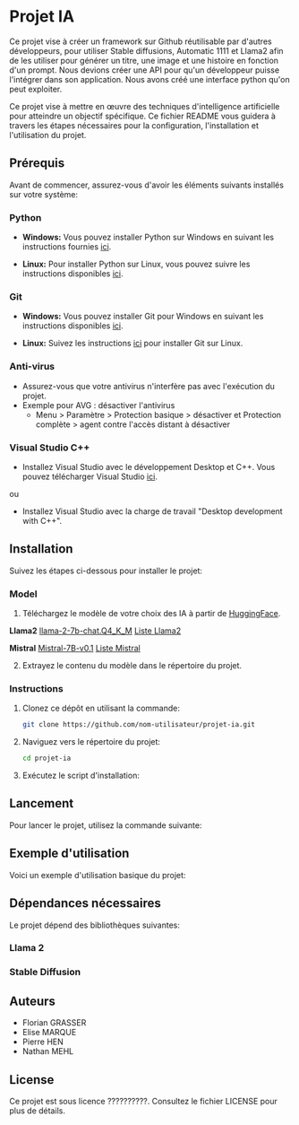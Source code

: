 # Projet IA
Ce projet vise à créer un framework sur Github réutilisable par d'autres développeurs, pour utiliser Stable diffusions, Automatic 1111 et Llama2 afin de les utiliser pour générer un titre, une image et une histoire en fonction d'un prompt.
Nous devions créer une API pour qu'un développeur puisse l'intégrer dans son application.
Nous avons créé une interface python qu'on peut exploiter.

Ce projet vise à mettre en œuvre des techniques d'intelligence artificielle pour atteindre un objectif spécifique. Ce fichier README vous guidera à travers les étapes nécessaires pour la configuration, l'installation et l'utilisation du projet.

## Prérequis

Avant de commencer, assurez-vous d'avoir les éléments suivants installés sur votre système:

### Python

- **Windows:**
  Vous pouvez installer Python sur Windows en suivant les instructions fournies [ici](https://kinsta.com/fr/base-de-connaissances/installer-python/#windows-1).

- **Linux:**
  Pour installer Python sur Linux, vous pouvez suivre les instructions disponibles [ici](https://docs.aws.amazon.com/fr_fr/elasticbeanstalk/latest/dg/eb-cli3-install-linux.html).

### Git

- **Windows:**
  Vous pouvez installer Git pour Windows en suivant les instructions disponibles [ici](https://gitforwindows.org/).

- **Linux:**
  Suivez les instructions [ici](https://github.com/git-guides/install-git#install-git-on-linux) pour installer Git sur Linux.

### Anti-virus

- Assurez-vous que votre antivirus n'interfère pas avec l'exécution du projet.
- Exemple pour AVG : désactiver l'antivirus
    - Menu > Paramètre > Protection basique > désactiver et Protection complète > agent contre l'accès distant à désactiver

### Visual Studio C++

- Installez Visual Studio avec le développement Desktop et C++. Vous pouvez télécharger Visual Studio [ici](https://visualstudio.microsoft.com/fr/vs/community/).

ou

- Installez Visual Studio avec la charge de travail "Desktop development with C++".

## Installation

Suivez les étapes ci-dessous pour installer le projet:

### Model

1. Téléchargez le modèle de votre choix des IA à partir de [HuggingFace](https://huggingface.co).

**Llama2**
[llama-2-7b-chat.Q4_K_M](https://huggingface.co/TheBloke/Llama-2-7B-Chat-GGUF/blob/main/llama-2-7b-chat.Q4_K_M.gguf)
[Liste Llama2](https://huggingface.co/TheBloke/Llama-2-7B-Chat-GGUF)

**Mistral**
[Mistral-7B-v0.1](https://huggingface.co/TheBloke/Mistral-7B-v0.1-GGUF/blob/main/mistral-7b-v0.1.Q4_K_M.gguf)
[Liste Mistral](https://huggingface.co/TheBloke/Mistral-7B-v0.1-GGUF)




2. Extrayez le contenu du modèle dans le répertoire du projet.

### Instructions

1. Clonez ce dépôt en utilisant la commande:
   ```bash
   git clone https://github.com/nom-utilisateur/projet-ia.git
   ```

2. Naviguez vers le répertoire du projet:
   ```bash
   cd projet-ia
   ```

3. Exécutez le script d'installation:


## Lancement

Pour lancer le projet, utilisez la commande suivante:


## Exemple d'utilisation

Voici un exemple d'utilisation basique du projet:



## Dépendances nécessaires

Le projet dépend des bibliothèques suivantes:

### Llama 2



### Stable Diffusion



## Auteurs

- Florian GRASSER
- Elise MARQUE
- Pierre HEN
- Nathan MEHL

## License

Ce projet est sous licence ??????????. Consultez le fichier LICENSE pour plus de détails.